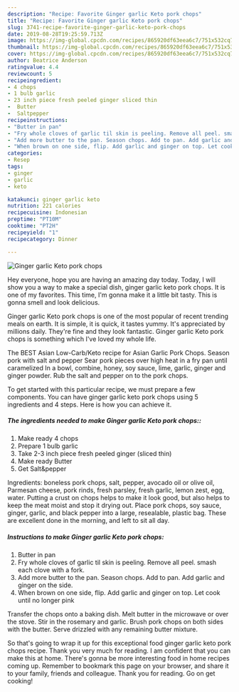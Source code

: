 ```yaml
---
description: "Recipe: Favorite Ginger garlic Keto pork chops"
title: "Recipe: Favorite Ginger garlic Keto pork chops"
slug: 3741-recipe-favorite-ginger-garlic-keto-pork-chops
date: 2019-08-28T19:25:59.713Z
image: https://img-global.cpcdn.com/recipes/865920df63eea6c7/751x532cq70/ginger-garlic-keto-pork-chops-recipe-main-photo.jpg
thumbnail: https://img-global.cpcdn.com/recipes/865920df63eea6c7/751x532cq70/ginger-garlic-keto-pork-chops-recipe-main-photo.jpg
cover: https://img-global.cpcdn.com/recipes/865920df63eea6c7/751x532cq70/ginger-garlic-keto-pork-chops-recipe-main-photo.jpg
author: Beatrice Anderson
ratingvalue: 4.4
reviewcount: 5
recipeingredient:
- 4 chops
- 1 bulb garlic
- 23 inch piece fresh peeled ginger sliced thin
-  Butter
-  Saltpepper
recipeinstructions:
- "Butter in pan"
- "Fry whole cloves of garlic til skin is peeling. Remove all peel. smash each clove with a fork."
- "Add more butter to the pan. Season chops. Add to pan. Add garlic and ginger on the side."
- "When brown on one side, flip. Add garlic and ginger on top. Let cook until no longer pink"
categories:
- Resep
tags:
- ginger
- garlic
- keto

katakunci: ginger garlic keto
nutrition: 221 calories
recipecuisine: Indonesian
preptime: "PT10M"
cooktime: "PT2H"
recipeyield: "1"
recipecategory: Dinner

---
```



![Ginger garlic Keto pork chops](https://img-global.cpcdn.com/recipes/865920df63eea6c7/751x532cq70/ginger-garlic-keto-pork-chops-recipe-main-photo.jpg)

Hey everyone, hope you are having an amazing day today. Today, I will show you a way to make a special dish, ginger garlic keto pork chops. It is one of my favorites. This time, I'm gonna make it a little bit tasty. This is gonna smell and look delicious.

Ginger garlic Keto pork chops is one of the most popular of recent trending meals on earth. It is simple, it is quick, it tastes yummy. It's appreciated by millions daily. They're fine and they look fantastic. Ginger garlic Keto pork chops is something which I've loved my whole life.

The BEST Asian Low-Carb/Keto recipe for Asian Garlic Pork Chops. Season pork with salt and pepper Sear pork pieces over high heat in a fry pan until caramelized In a bowl, combine, honey, soy sauce, lime, garlic, ginger and ginger powder. Rub the salt and pepper on to the pork chops.


To get started with this particular recipe, we must prepare a few components. You can have ginger garlic keto pork chops using 5 ingredients and 4 steps. Here is how you can achieve it.

##### The ingredients needed to make Ginger garlic Keto pork chops::

1. Make ready 4 chops
1. Prepare 1 bulb garlic
1. Take 2-3 inch piece fresh peeled ginger (sliced thin)
1. Make ready  Butter
1. Get  Salt&amp;pepper


Ingredients: boneless pork chops, salt, pepper, avocado oil or olive oil, Parmesan cheese, pork rinds, fresh parsley, fresh garlic, lemon zest, egg, water. Putting a crust on chops helps to make it look good, but also helps to keep the meat moist and stop it drying out. Place pork chops, soy sauce, ginger, garlic, and black pepper into a large, resealable, plastic bag. These are excellent done in the morning, and left to sit all day. 

##### Instructions to make Ginger garlic Keto pork chops:

1. Butter in pan
1. Fry whole cloves of garlic til skin is peeling. Remove all peel. smash each clove with a fork.
1. Add more butter to the pan. Season chops. Add to pan. Add garlic and ginger on the side.
1. When brown on one side, flip. Add garlic and ginger on top. Let cook until no longer pink


Transfer the chops onto a baking dish. Melt butter in the microwave or over the stove. Stir in the rosemary and garlic. Brush pork chops on both sides with the butter. Serve drizzled with any remaining butter mixture. 

So that's going to wrap it up for this exceptional food ginger garlic keto pork chops recipe. Thank you very much for reading. I am confident that you can make this at home. There's gonna be more interesting food in home recipes coming up. Remember to bookmark this page on your browser, and share it to your family, friends and colleague. Thank you for reading. Go on get cooking!
